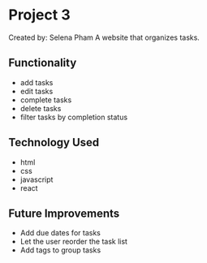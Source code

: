 # Project 3
Created by: Selena Pham
A website that organizes tasks.

## Functionality
- add tasks
- edit tasks
- complete tasks
- delete tasks
- filter tasks by completion status

## Technology Used
- html
- css
- javascript
- react

## Future Improvements
- Add due dates for tasks
- Let the user reorder the task list
- Add tags to group tasks